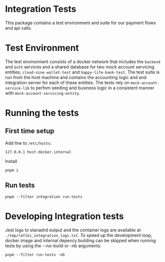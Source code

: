 # Integration Tests

This package contains a test environment and suite for our payment flows and api calls.

# Test Environment

The test environment consists of a docker network that includes the `backend` and `auth` services and a shared database for two mock account servicing entities, `cloud-nine-wallet-test` and `happy-life-bank-test`. The test suite is run from the host machine and contains the accounting logic and and integration server for each of these entities. The tests rely on `mock-account-service-lib` to perfom seeding and business logic in a consistent manner with `mock-account-servicing-entity`.

# Running the tests

## First time setup

Add line to `/etc/hosts`:

    127.0.0.1 host.docker.internal

Install

    pnpm i

## Run tests

    pnpm --filter integration run-tests

# Developing Integration tests

Jest logs to stanadrd output and the container logs are available at `./tmp/rafiki_integration_logs.txt`. To speed up the development loop, docker image and internal depency building can be skipped when running tests by using the --no-build or -nb arguments:

    pnpm --filter run-tests -nb
